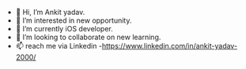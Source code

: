 - 👋 Hi, I’m Ankit yadav.
- 👀 I’m interested in new opportunity.
- 🌱 I’m currently iOS developer.
- 💞️ I’m looking to collaborate on new learning.
- 📫 reach me via Linkedin -https://www.linkedin.com/in/ankit-yadav-2000/

<!---
ankityadav00/ankityadav00 is a ✨ special ✨ repository because its `README.md` (this file) appears on your GitHub profile.
You can click the Preview link to take a look at your changes.
--->
